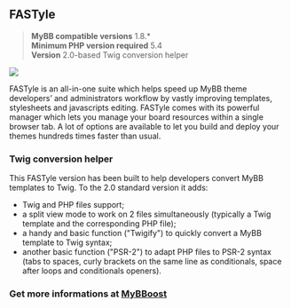 ## FASTyle

> **MyBB compatible versions**  1.8.*  
> **Minimum PHP version required**  5.4  
> **Version** 2.0-based Twig conversion helper  

![](https://i.imgur.com/j8EgyNi.png)

FASTyle is an all-in-one suite which helps speed up MyBB theme developers’ and administrators workflow by vastly improving templates, stylesheets and javascripts editing. FASTyle comes with its powerful manager which lets you manage your board resources within a single browser tab. A lot of options are available to let you build and deploy your themes hundreds times faster than usual.

### Twig conversion helper
This FASTyle version has been built to help developers convert MyBB templates to Twig. To the 2.0 standard version it adds:
* Twig and PHP files support;
* a split view mode to work on 2 files simultaneously (typically a Twig template and the corresponding PHP file);
* a handy and basic function ("Twigify") to quickly convert a MyBB template to Twig syntax;
* another basic function ("PSR-2") to adapt PHP files to PSR-2 syntax (tabs to spaces, curly brackets on the same line as conditionals, space after loops and conditionals openers).

### Get more informations at [MyBBoost](https://www.mybboost.com/thread-release-fastyle-1-5)